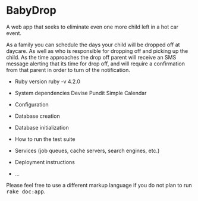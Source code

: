 # BabyDrop


A web app that seeks to eliminate even one more child left in a hot car event.

As a family you can schedule the days your child will be dropped off at daycare.
As well as who is responsible for dropping off and picking up the child. As the
time approaches the drop off parent will receive an SMS message alerting that its
time for drop off, and will require a confirmation from that parent in order to
turn of the notification.

* Ruby version
 ruby -v 4.2.0

* System dependencies
Devise
Pundit
Simple Calendar

* Configuration

* Database creation

* Database initialization

* How to run the test suite

* Services (job queues, cache servers, search engines, etc.)

* Deployment instructions

* ...


Please feel free to use a different markup language if you do not plan to run
<tt>rake doc:app</tt>.

